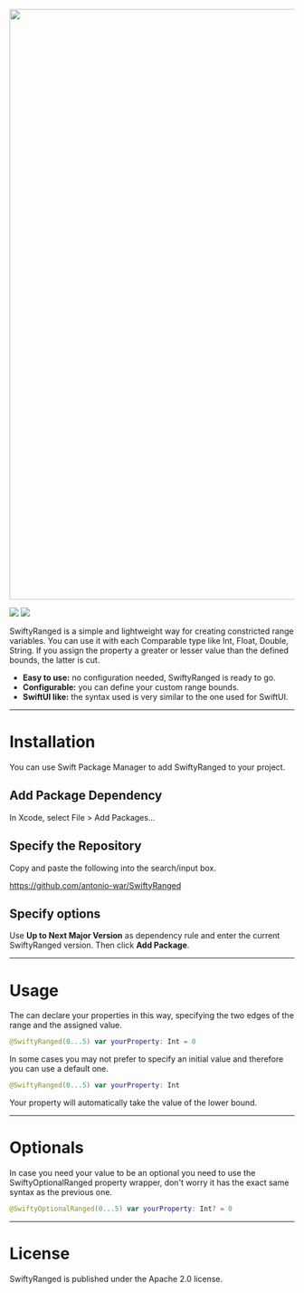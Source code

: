 <p align="center">
<img width="1042" src="https://user-images.githubusercontent.com/59933379/228582850-7c24229b-feda-423a-8bce-10a5786b8766.png">
</p>

[![](https://img.shields.io/endpoint?url=https%3A%2F%2Fswiftpackageindex.com%2Fapi%2Fpackages%2Fantonio-war%2FSwiftyRanged%2Fbadge%3Ftype%3Dswift-versions)](https://swiftpackageindex.com/antonio-war/SwiftyRanged)
[![](https://img.shields.io/endpoint?url=https%3A%2F%2Fswiftpackageindex.com%2Fapi%2Fpackages%2Fantonio-war%2FSwiftyRanged%2Fbadge%3Ftype%3Dplatforms)](https://swiftpackageindex.com/antonio-war/SwiftyRanged)

SwiftyRanged is a simple and lightweight way for creating constricted range variables.
You can use it with each Comparable type like Int, Float, Double, String.
If you assign the property a greater or lesser value than the defined bounds, the latter is cut.

- **Easy to use:** no configuration needed, SwiftyRanged is ready to go.
- **Configurable:** you can define your custom range bounds.
- **SwiftUI like:** the syntax used is very similar to the one used for SwiftUI.

---

# Installation

You can use Swift Package Manager to add SwiftyRanged to your project.

## Add Package Dependency

In Xcode, select File > Add Packages...

## Specify the Repository

Copy and paste the following into the search/input box.

https://github.com/antonio-war/SwiftyRanged

## Specify options

Use **Up to Next Major Version** as dependency rule and enter the current SwiftyRanged version.
Then click **Add Package**.

---

# Usage

The can declare your properties in this way, specifying the two edges of the range and the assigned value.

```swift
@SwiftyRanged(0...5) var yourProperty: Int = 0
```

In some cases you may not prefer to specify an initial value and therefore you can use a default one.

```swift
@SwiftyRanged(0...5) var yourProperty: Int
```

Your property will automatically take the value of the lower bound.

---

# Optionals

In case you need your value to be an optional you need to use the SwiftyOptionalRanged property wrapper, don't worry it has the exact same syntax as the previous one. 

```swift
@SwiftyOptionalRanged(0...5) var yourProperty: Int? = 0
```
---
# License
SwiftyRanged is published under the Apache 2.0 license.
